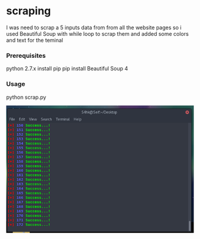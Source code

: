# scraping

I was need to scrap a 5 inputs data from from all the website pages 
so i used Beautiful Soup with while loop to scrap them and added some colors and text for the teminal


### Prerequisites

python 2.7.x
install pip 
pip install Beautiful Soup 4 

### Usage
python scrap.py

![screenshot](https://raw.githubusercontent.com/S4hk/scraping-data-and-save-in-csv/master/Screenshot%20from%202018-04-12%2007-06-30.png)

